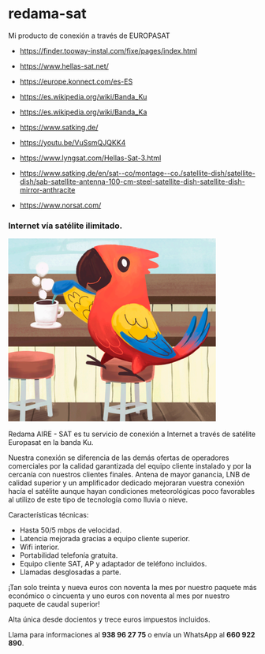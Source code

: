 # redama-sat
Mi producto de conexión a través de EUROPASAT



- https://finder.tooway-instal.com/fixe/pages/index.html
- https://www.hellas-sat.net/
- https://europe.konnect.com/es-ES
- https://es.wikipedia.org/wiki/Banda_Ku
- https://es.wikipedia.org/wiki/Banda_Ka
- https://www.satking.de/
- https://youtu.be/VuSsmQJQKK4
- https://www.lyngsat.com/Hellas-Sat-3.html



- https://www.satking.de/en/sat--co/montage--co./satellite-dish/satellite-dish/sab-satellite-antenna-100-cm-steel-satellite-dish-satellite-dish-mirror-anthracite
- https://www.norsat.com/

### Internet vía satélite ilimitado. 

![](https://github.com/Redama-la-red-que-te-ama/redama-sat/raw/main/Images/redama_sat.png)

Redama AIRE - SAT es tu servicio de conexión a Internet a través de satélite Europasat en la banda Ku.

Nuestra conexión se diferencia de las demás ofertas de operadores comerciales por la calidad garantizada del equipo cliente instalado y por la cercanía con nuestros clientes finales. Antena de mayor ganancia, LNB de calidad superior y un amplificador dedicado mejoraran vuestra conexión hacía el satélite aunque hayan condiciones meteorológicas poco favorables al utilizo de este tipo de tecnología como lluvia o nieve.

Características técnicas:

- Hasta 50/5 mbps de velocidad.
- Latencia mejorada gracias a equipo cliente superior.
- Wifi interior.
- Portabilidad telefonía gratuita.
- Equipo cliente SAT, AP y adaptador de teléfono incluidos.
- Llamadas desglosadas a parte.

¡Tan solo treinta y nueva euros con noventa la mes por nuestro paquete más económico o cincuenta y uno euros con noventa al mes por nuestro paquete de caudal superior!

Alta única desde docientos y trece euros impuestos incluidos.

Llama para informaciones al **938 96 27 75** o envía un WhatsApp al **660 922 890**.



